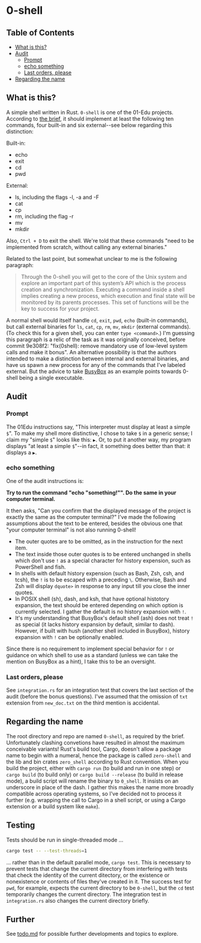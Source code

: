 # 0-shell

## Table of Contents

- [What is this?](#what-is-this?)
- [Audit](#audit)
  - [Prompt](#prompt)
  - [echo something](#echo-something)
  - [Last orders, please](#last-orders-please)
- [Regarding the name](#regarding-the-name)

## What is this?

A simple shell written in Rust. `0-shell` is one of the 01-Edu projects. According to [the brief](https://github.com/01-edu/public/tree/master/subjects/0-shell), it should implement at least the following ten commands, four built-in and six external--see below regarding this distinction:

Built-in:

- echo
- exit
- cd
- pwd

External:

- ls, including the flags -l, -a and -F
- cat
- cp
- rm, including the flag -r
- mv
- mkdir

Also, `Ctrl + D` to exit the shell. We're told that these commands "need to be implemented from scratch, without calling any external binaries."

Related to the last point, but somewhat unclear to me is the following paragraph:

> Through the 0-shell you will get to the core of the Unix system and explore an important part of this system’s API which is the process creation and synchronization. Executing a command inside a shell implies creating a new process, which execution and final state will be monitored by its parents processes. This set of functions will be the key to success for your project.

A normal shell would itself handle `cd`, `exit`, `pwd`, `echo` (built-in commands), but call external binaries for `ls`, `cat`, `cp`, `rm`, `mv`, `mkdir` (external commands). (To check this for a given shell, you can enter `type <command>`.) I'm guessing this paragraph is a relic of the task as it was originally conceived, before commit 9e308f2: "fix(0shell): remove mandatory use of low-level system calls and make it bonus". An alternative possibility is that the authors intended to make a distinction between internal and external binaries, and have us spawn a new process for any of the commands that I've labeled external. But the advice to take [BusyBox](https://en.wikipedia.org/wiki/BusyBox) as an example points towards 0-shell being a single executable.

## Audit

### Prompt

The 01Edu instructions say, "This interpreter must display at least a simple `$`". To make my shell more distinctive, I chose to take `$` in a generic sense; I claim my "simple `$`" looks like this: `▶`. Or, to put it another way, my program displays "at least a simple `$`"--in fact, it something does better than that: it displays a `▶`.

### echo something

One of the audit instructions is:

**Try to run the command "echo "something!"". Do the same in your computer terminal.**

It then asks, "Can you confirm that the displayed message of the project is exactly the same as the computer terminal?" I've made the following assumptions about the text to be entered, besides the obvious one that "your computer terminal" is not also running 0-shell!

- The outer quotes are to be omitted, as in the instruction for the next item.
- The text inside those outer quotes is to be entered unchanged in shells which don't use `!` as a special character for history expension, such as PowerShell and fish.
- In shells with default history expension (such as Bash, Zsh, csh, and tcsh), the `!` is to be escaped with a preceding `\`. Otherwise, Bash and Zsh will display `dquote>` in response to any input till you close the inner quotes.
- In POSIX shell (sh), dash, and ksh, that have optional histotory expansion, the text should be entered depending on which option is currently selected. I gather the default is no history expansion with `!`.
- It's my understanding that BusyBox's default shell (ash) does not treat `!` as special (it lacks history expansion by default, similar to dash). However, if built with hush (another shell included in BusyBox), history expansion with `!` can be optionally enabled.

Since there is no requirement to implement special behavior for `!` or guidance on which shell to use as a standard (unless we can take the mention on BusyBox as a hint), I take this to be an oversight.

### Last orders, please

See `integration.rs` for an integration test that covers the last section of the audit (before the bonus questions). I've assumed that the omission of `txt` extension from `new_doc.txt` on the third mention is accidental.

## Regarding the name

The root directory and repo are named `0-shell`, as required by the brief. Unfortunately clashing convetions have resulted in almost the maximum conceivable variants! Rust's build tool, Cargo, doesn't allow a package name to begin with a numeral, hence the package is called `zero-shell` and the lib and bin crates `zero_shell` according to Rust convention. When you build the project, either with `cargo run` (to build and run in one step) or `cargo build` (to build only) or `cargo build --release` (to build in release mode), a build script will rename the binary to `0_shell`. It insists on an underscore in place of the dash. I gather this makes the name more broadly compatible across operating systems, so I've decided not to process it further (e.g. wrapping the call to Cargo in a shell script, or using a Cargo extension or a build system like `make`).

## Testing

Tests should be run in single-threaded mode ...

```zsh
cargo test -- --test-threads=1
```

... rather than in the default parallel mode, `cargo test`. This is necessary to prevent tests that change the current directory from interfering with tests that check the identity of the current ditectory, or the existence or nonexistence or contents of files they've created in it. The success test for `pwd`, for example, expects the current directory to be `0-shell`, but the `cd` test temporarily changes the current directory. The integration test in `integration.rs` also changes the current directory briefly.

## Further

See [todo.md](todo.md) for possible further developments and topics to explore.
